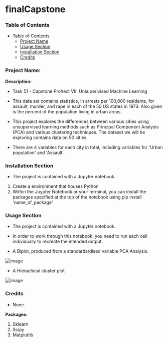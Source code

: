 # finalCapstone

### Table of Contents

- Table of Contents
  - [Project Name](https://github.com/EJR-1/finalCapstone/blob/main/README.md#project-name)
  - [Usage Section](https://github.com/EJR-1/finalCapstone/blob/main/README.md#usage-section)
  - [Installation Section](https://github.com/EJR-1/finalCapstone/blob/main/README.md#installation-section)
  - [Credits](#credits)


### Project Name:


**Description:** 
- Task 51 - Capstone Prohect VII: Unsuperivised Machine Learning

- This data set contains statistics, in arrests per 100,000 residents,
for assault, murder, and rape in each of the 50 US states in 1973. Also given is the
percent of the population living in urban areas.

- This project explores the differences between various cities using unsupervised learning methods such as Principal Component Analysis (PCA) and
various clustering techniques. The dataset we will be exploring contains data on 50
cities. 

- There are 4 variables for each city in total, including variables for 'Urban population' and 'Assault'.



### Installation Section

 - The project is contained with a Jupyter notebook.
  1. Create a environment that houses Python
  2. Within the Juypter Notebook or your terminal, you can install the packages specified at the top of the notebook using pip install 'name_of_package'


### Usage Section

- The project is contained with a Jupyter notebook.

- In order to work through this notebook, you need to run each cell individually to recreate the intended output.

- A Biplot, produced from a standardardised variable PCA Analysis.

![image](https://user-images.githubusercontent.com/122671771/219451250-da2d7481-69c5-4845-9f35-4cf5c59c91b7.png)

- A Hierachical cluster plot

![image](https://user-images.githubusercontent.com/122671771/219450150-7c15fe27-20f0-463f-b88f-f55e47b0589a.png)


### Credits
 - None.


**Packages:**
 1. Sklearn
 2. Scipy
 3. Matplotlib


